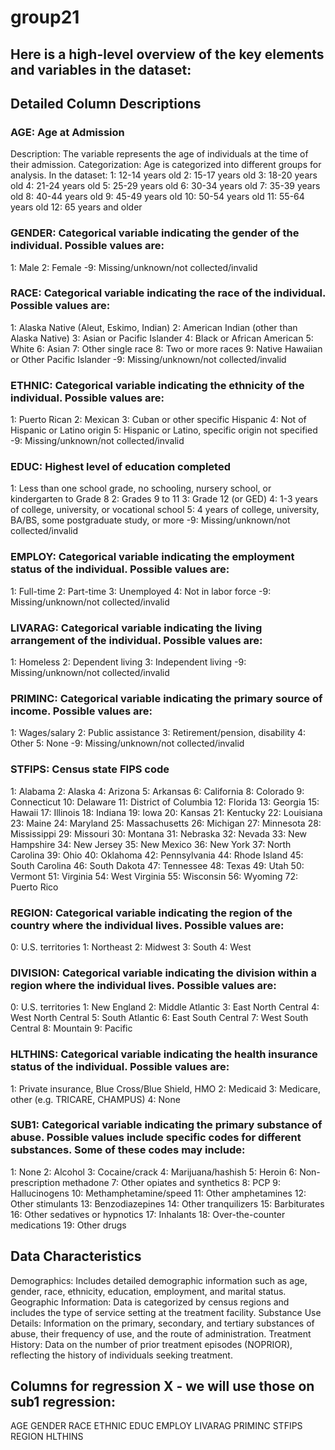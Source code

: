 # group21


## Here is a high-level overview of the key elements and variables in the dataset:
## Detailed Column Descriptions


### AGE: Age at Admission
Description:
The variable represents the age of individuals at the time of their admission.
Categorization:
Age is categorized into different groups for analysis.
In the dataset:
1: 12-14 years old
2: 15-17 years old
3: 18-20 years old
4: 21-24 years old
5: 25-29 years old
6: 30-34 years old
7: 35-39 years old
8: 40-44 years old
9: 45-49 years old
10: 50-54 years old
11: 55-64 years old
12: 65 years and older


### GENDER: Categorical variable indicating the gender of the individual. Possible values are:
1: Male
2: Female
-9: Missing/unknown/not collected/invalid 


### RACE: Categorical variable indicating the race of the individual. Possible values are:
1: Alaska Native (Aleut, Eskimo, Indian)
2: American Indian (other than Alaska Native)
3: Asian or Pacific Islander
4: Black or African American
5: White
6: Asian
7: Other single race
8: Two or more races
9: Native Hawaiian or Other Pacific Islander
-9: Missing/unknown/not collected/invalid


### ETHNIC: Categorical variable indicating the ethnicity of the individual. Possible values are:
1: Puerto Rican
2: Mexican
3: Cuban or other specific Hispanic
4: Not of Hispanic or Latino origin
5: Hispanic or Latino, specific origin not specified
-9: Missing/unknown/not collected/invalid


### EDUC: Highest level of education completed
1: Less than one school grade, no schooling, nursery school, or kindergarten to Grade 8
2: Grades 9 to 11
3: Grade 12 (or GED)
4: 1-3 years of college, university, or vocational school
5: 4 years of college, university, BA/BS, some postgraduate study, or more
-9: Missing/unknown/not collected/invalid


### EMPLOY: Categorical variable indicating the employment status of the individual. Possible values are:
1: Full-time
2: Part-time
3: Unemployed
4: Not in labor force
-9: Missing/unknown/not collected/invalid


### LIVARAG: Categorical variable indicating the living arrangement of the individual. Possible values are:
1: Homeless
2: Dependent living
3: Independent living
-9: Missing/unknown/not collected/invalid


### PRIMINC: Categorical variable indicating the primary source of income. Possible values are:
1: Wages/salary
2: Public assistance
3: Retirement/pension, disability
4: Other
5: None
-9: Missing/unknown/not collected/invalid


### STFIPS: Census state FIPS code
1: Alabama
2: Alaska
4: Arizona
5: Arkansas
6: California
8: Colorado
9: Connecticut
10: Delaware
11: District of Columbia
12: Florida
13: Georgia
15: Hawaii
17: Illinois
18: Indiana
19: Iowa
20: Kansas
21: Kentucky
22: Louisiana
23: Maine
24: Maryland
25: Massachusetts
26: Michigan
27: Minnesota
28: Mississippi
29: Missouri
30: Montana
31: Nebraska
32: Nevada
33: New Hampshire
34: New Jersey
35: New Mexico
36: New York
37: North Carolina
39: Ohio
40: Oklahoma
42: Pennsylvania
44: Rhode Island
45: South Carolina
46: South Dakota
47: Tennessee
48: Texas
49: Utah
50: Vermont
51: Virginia
54: West Virginia
55: Wisconsin
56: Wyoming
72: Puerto Rico


### REGION: Categorical variable indicating the region of the country where the individual lives. Possible values are:
0: U.S. territories
1: Northeast
2: Midwest
3: South
4: West


### DIVISION: Categorical variable indicating the division within a region where the individual lives. Possible values are:
0: U.S. territories
1: New England
2: Middle Atlantic
3: East North Central
4: West North Central
5: South Atlantic
6: East South Central
7: West South Central
8: Mountain
9: Pacific


### HLTHINS: Categorical variable indicating the health insurance status of the individual. Possible values are:
1: Private insurance, Blue Cross/Blue Shield, HMO
2: Medicaid
3: Medicare, other (e.g. TRICARE, CHAMPUS)
4: None


### SUB1: Categorical variable indicating the primary substance of abuse. Possible values include specific codes for different substances. Some of these codes may include:
1: None
2: Alcohol
3: Cocaine/crack
4: Marijuana/hashish
5: Heroin
6: Non-prescription methadone
7: Other opiates and synthetics
8: PCP
9: Hallucinogens
10: Methamphetamine/speed
11: Other amphetamines
12: Other stimulants
13: Benzodiazepines
14: Other tranquilizers
15: Barbiturates
16: Other sedatives or hypnotics
17: Inhalants
18: Over-the-counter medications
19: Other drugs


## Data Characteristics
Demographics: Includes detailed demographic information such as age, gender, race, ethnicity, education, employment, and marital status.
Geographic Information: Data is categorized by census regions and includes the type of service setting at the treatment facility.
Substance Use Details: Information on the primary, secondary, and tertiary substances of abuse, their frequency of use, and the route of administration.
Treatment History: Data on the number of prior treatment episodes (NOPRIOR), reflecting the history of individuals seeking treatment.


## Columns for regression X - we will use those on sub1 regression:

AGE
GENDER
RACE
ETHNIC
EDUC
EMPLOY
LIVARAG
PRIMINC 
STFIPS
REGION
HLTHINS 


